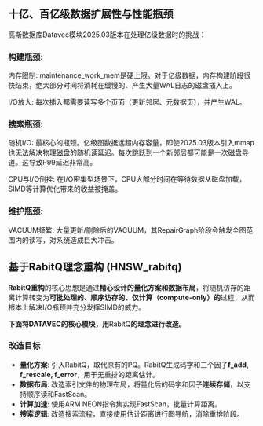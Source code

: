 ## 十亿、百亿级数据扩展性与性能瓶颈

高斯数据库Datavec模块2025.03版本在处理亿级数据时的挑战：

### 构建瓶颈:

内存限制: maintenance_work_mem是硬上限。对于亿级数据，内存构建阶段很快结束，绝大部分时间将消耗在缓慢的、产生大量WAL日志的磁盘插入上。

I/O放大: 每次插入都需要读写多个页面（更新邻居、元数据页），并产生WAL。

### 搜索瓶颈:

随机I/O: 最核心的瓶颈。亿级图数据远超内存容量，即使2025.03版本引入mmap也无法解决物理磁盘的随机读延迟。每次跳跃到一个新邻居都可能是一次磁盘寻道。这导致P99延迟非常高。

CPU与I/O倒挂: 在I/O密集型场景下，CPU大部分时间在等待数据从磁盘加载，SIMD等计算优化带来的收益被掩盖。

### 维护瓶颈:

VACUUM频繁: 大量更新/删除后的VACUUM，其RepairGraph阶段会触发全图范围内的读写，对系统造成巨大冲击。

## 基于RabitQ理念重构 (HNSW\_rabitq)

**RabitQ重构**的核心思想是通过**精心设计的量化方案和数据布局**，将随机访存的距离计算转变为**可批处理的、顺序访存的、仅计算（compute-only）的**过程，从而根本上解决I/O瓶颈并充分发挥SIMD的威力。

**下面将DATAVEC的核心模块，用**RabitQ**的理念进行改造。**

### 改造目标

* **量化方案**: 引入RabitQ，取代原有的PQ。RabitQ生成码字和三个因子**f\_add, f\_rescale, f\_error**，用于无重排的距离估计。
* **数据布局**: 改造索引文件的物理布局，将量化后的码字和因子**连续存储**，以支持顺序读和FastScan。
* **计算加速**: 使用ARM NEON指令集实现FastScan，批量计算距离。
* **搜索逻辑**: 改造搜索流程，直接使用估计距离进行图导航，消除重排阶段。
